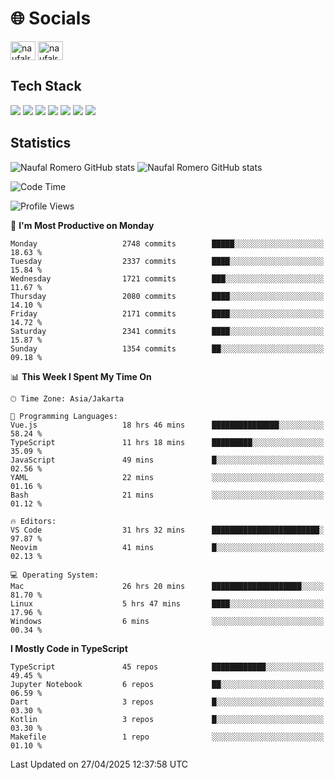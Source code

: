 <h1 align="">🌐 Socials</h1>
<p align="left">
<a href="https://linkedin.com/in/naufal-romero-putra-pratama-9ab816177/" target="blank"><img align="center" src="https://raw.githubusercontent.com/rahuldkjain/github-profile-readme-generator/master/src/images/icons/Social/linked-in-alt.svg" alt="naufalromero" height="30" width="40" /></a>
<a href="https://instagram.com/naufalromero" target="blank"><img align="center" src="https://raw.githubusercontent.com/rahuldkjain/github-profile-readme-generator/master/src/images/icons/Social/instagram.svg" alt="naufalromero" height="30" width="40" /></a>
</p>


<h2 align="">Tech Stack</h2>
<div align="">
  <img src="https://img.shields.io/badge/next.js-000000?style=for-the-badge&logo=nextdotjs&logoColor=white"/>
 <img src="https://img.shields.io/badge/typescript-%23007ACC.svg?style=for-the-badge&logo=typescript&logoColor=white"/>
 <img src="https://img.shields.io/badge/react-%2320232a.svg?style=for-the-badge&logo=react&logoColor=%2361DAFB"/>
 <img src="https://img.shields.io/badge/tailwindcss-%2338B2AC.svg?style=for-the-badge&logo=tailwind-css&logoColor=white"/>
 <img src="https://img.shields.io/badge/Prisma-3982CE?style=for-the-badge&logo=Prisma&logoColor=white"/>
 <img src="https://img.shields.io/badge/javascript-%23323330.svg?style=for-the-badge&logo=javascript&logoColor=%23F7DF1E"/>
 <img src="https://img.shields.io/badge/java-%23ED8B00.svg?style=for-the-badge&logo=openjdk&logoColor=white"/>
</div>


<h2 align="">Statistics</h2>
<div align="">
<img src="https://github-readme-stats-xi-nine-74.vercel.app/api?username=romves&show_icons=true&theme=tokyonight&include_all_commits=true&count_private=true" alt="Naufal Romero GitHub stats"/>
<img src="https://github-readme-stats-xi-nine-74.vercel.app/api/top-langs/?username=romves&theme=tokyonight&hide_border=false&include_all_commits=true&count_private=true&layout=compact" alt="Naufal Romero GitHub stats"/>
</div>

<!--START_SECTION:waka-->
![Code Time](http://img.shields.io/badge/Code%20Time-2%2C339%20hrs%205%20mins-blue)

![Profile Views](http://img.shields.io/badge/Profile%20Views-1-blue)

📅 **I'm Most Productive on Monday** 

```text
Monday                   2748 commits        █████░░░░░░░░░░░░░░░░░░░░   18.63 % 
Tuesday                  2337 commits        ████░░░░░░░░░░░░░░░░░░░░░   15.84 % 
Wednesday                1721 commits        ███░░░░░░░░░░░░░░░░░░░░░░   11.67 % 
Thursday                 2080 commits        ████░░░░░░░░░░░░░░░░░░░░░   14.10 % 
Friday                   2171 commits        ████░░░░░░░░░░░░░░░░░░░░░   14.72 % 
Saturday                 2341 commits        ████░░░░░░░░░░░░░░░░░░░░░   15.87 % 
Sunday                   1354 commits        ██░░░░░░░░░░░░░░░░░░░░░░░   09.18 % 
```


📊 **This Week I Spent My Time On** 

```text
🕑︎ Time Zone: Asia/Jakarta

💬 Programming Languages: 
Vue.js                   18 hrs 46 mins      ███████████████░░░░░░░░░░   58.24 % 
TypeScript               11 hrs 18 mins      █████████░░░░░░░░░░░░░░░░   35.09 % 
JavaScript               49 mins             █░░░░░░░░░░░░░░░░░░░░░░░░   02.56 % 
YAML                     22 mins             ░░░░░░░░░░░░░░░░░░░░░░░░░   01.16 % 
Bash                     21 mins             ░░░░░░░░░░░░░░░░░░░░░░░░░   01.12 % 

🔥 Editors: 
VS Code                  31 hrs 32 mins      ████████████████████████░   97.87 % 
Neovim                   41 mins             █░░░░░░░░░░░░░░░░░░░░░░░░   02.13 % 

💻 Operating System: 
Mac                      26 hrs 20 mins      ████████████████████░░░░░   81.70 % 
Linux                    5 hrs 47 mins       ████░░░░░░░░░░░░░░░░░░░░░   17.96 % 
Windows                  6 mins              ░░░░░░░░░░░░░░░░░░░░░░░░░   00.34 % 
```

**I Mostly Code in TypeScript** 

```text
TypeScript               45 repos            ████████████░░░░░░░░░░░░░   49.45 % 
Jupyter Notebook         6 repos             ██░░░░░░░░░░░░░░░░░░░░░░░   06.59 % 
Dart                     3 repos             █░░░░░░░░░░░░░░░░░░░░░░░░   03.30 % 
Kotlin                   3 repos             █░░░░░░░░░░░░░░░░░░░░░░░░   03.30 % 
Makefile                 1 repo              ░░░░░░░░░░░░░░░░░░░░░░░░░   01.10 % 
```




 Last Updated on 27/04/2025 12:37:58 UTC
<!--END_SECTION:waka-->
